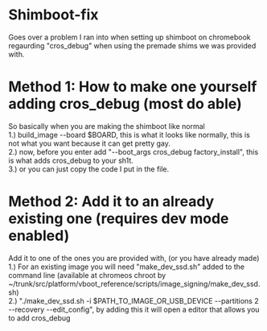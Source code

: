 # Shimboot-fix
Goes over a problem I ran into when setting up shimboot on chromebook regaurding "cros_debug" when using the premade shims we was provided with.

# Method 1: How to make one yourself adding cros_debug (most do able)
So basically when you are making the shimboot like normal 
<br>1.) build_image --board $BOARD, this is what it looks like normally, this is not what you want because it can get pretty gay.<br>
2.) now, before you enter add "--boot_args cros_debug factory_install", this is what adds cros_debug to your sh1t.
<br>3.) or you can just copy the code I put in the file.<br>

# Method 2: Add it to an already existing one (requires dev mode enabled)
Add it to one of the ones you are provided with, (or you have already made)
<br>1.) For an existing image you will need "make_dev_ssd.sh" added to the command line (available at chromeos chroot by ~/trunk/src/platform/vboot_reference/scripts/image_signing/make_dev_ssd.sh)<br>
2.) "./make_dev_ssd.sh -i $PATH_TO_IMAGE_OR_USB_DEVICE --partitions 2 --recovery --edit_config", by adding this it will open a editor that allows you to add cros_debug
